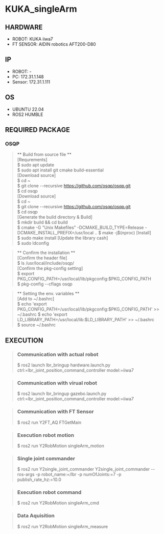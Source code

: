 # KUKA_singleArm
## HARDWARE
* ROBOT: KUKA iiwa7
* FT SENSOR: AIDIN robotics AFT200-D80

## IP
* ROBOT: -
* PC: 172.31.1.148
* Sensor: 172.31.1.111

## OS
* UBUNTU 22.04
* ROS2 HUMBLE

## REQUIRED PACKAGE
### OSQP
  > ** Build from source file **  
  > [Requrements]  
  > $ sudo apt update  
  > $ sudo apt install git cmake build-essential  
  > [Download source]  
  > $ cd ~  
  > $ git clone --recursive https://github.com/osqp/osqp.git  
  > $ cd osqp  
  > [Download source]  
  > $ cd ~   
  > $ git clone --recursive https://github.com/osqp/osqp.git  
  > $ cd osqp  
  > [Generate the build directory & Build]  
  > $ mkdir build && cd build  
  > $ cmake -G "Unix Makefiles" -DCMAKE_BUILD_TYPE=Release -DCMAKE_INSTALL_PREFIX=/usr/local ..
  > $ make -j$(nproc) 
  > [Install]  
  > $ sudo make install
  > [Update the library cash]  
  > $ sudo ldconfig

  > ** Confirm the installation **  
  > [Confirm the header file]  
  > $ ls /usr/local/include/osqp/  
  > [Confirm the pkg-config setting]  
  > $ export PKG_CONFIG_PATH=/usr/local/lib/pkgconfig:$PKG_CONFIG_PATH    
  > $ pkg-config --cflags osqp    

  > ** Setting the env. variables **  
  > [Add to ~/.bashrc]  
  > $ echo 'export PKG_CONFIG_PATH=/usr/local/lib/pkgconfig:$PKG_CONFIG_PATH' >> ~/.bashrc
  > $ echo 'export LD_LIBRARY_PATH=/usr/local/lib:$LD_LIBRARY_PATH' >> ~/.bashrc  
  > $ source ~/.bashrc  

## EXECUTION
> ### Communication with actual robot
> $ ros2 launch lbr_bringup hardware.launch.py ctrl:=lbr_joint_position_command_controller model:=iiwa7   

> ### Communication with virual robot
> $ ros2 launch lbr_bringup gazebo.launch.py ctrl:=lbr_joint_position_command_controller model:=iiwa7

> ### Communication with FT Sensor
> $ ros2 run Y2FT_AQ FTGetMain  

> ### Execution robot motion 
> $ ros2 run Y2RobMotion singleArm_motion

> ### Single joint commander
> $ ros2 run Y2single_joint_commander Y2single_joint_commander --ros-args -p robot_name:=/lbr -p numOfJoints:=7 -p publish_rate_hz:=10.0 

> ### Execution robot command 
> $ ros2 run Y2RobMotion singleArm_cmd   

> ### Data Aquisition 
> $ ros2 run Y2RobMotion singleArm_measure 




